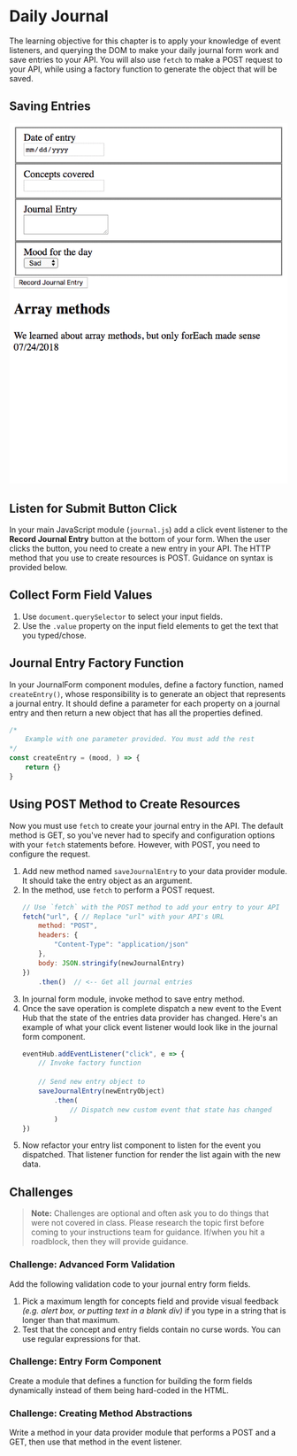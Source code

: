 # Daily Journal

The learning objective for this chapter is to apply your knowledge of event listeners, and querying the DOM to make your daily journal form work and save entries to your API. You will also use `fetch` to make a POST request to your API, while using a factory function to generate the object that will be saved.

## Saving Entries

![animation of saving new entries and rendering them](./images/QBpNpy7FDL.gif)

## Listen for Submit Button Click

In your main JavaScript module (`journal.js`) add a click event listener to the **Record Journal Entry** button at the bottom of your form. When the user clicks the button, you need to create a new entry in your API. The HTTP method that you use to create resources is POST. Guidance on syntax is provided below.

## Collect Form Field Values

1. Use `document.querySelector` to select your input fields.
1. Use the `.value` property on the input field elements to get the text that you typed/chose.

## Journal Entry Factory Function

In your JournalForm component modules, define a factory function, named `createEntry()`, whose responsibility is to generate an object that represents a journal entry. It should define a parameter for each property on a journal entry and then return a new object that has all the properties defined.

```js
/*
    Example with one parameter provided. You must add the rest
*/
const createEntry = (mood, ) => {
    return {}
}
```

## Using POST Method to Create Resources

Now you must use `fetch` to create your journal entry in the API. The default method is GET, so you've never had to specify and configuration options with your `fetch` statements before. However, with POST, you need to configure the request.

1. Add new method named `saveJournalEntry` to your data provider module. It should take the entry object as an argument.
1. In the method, use `fetch` to perform a POST request.
    ```js
    // Use `fetch` with the POST method to add your entry to your API
    fetch("url", { // Replace "url" with your API's URL
        method: "POST",
        headers: {
            "Content-Type": "application/json"
        },
        body: JSON.stringify(newJournalEntry)
    })
        .then()  // <-- Get all journal entries
    ```
1. In journal form module, invoke method to save entry method.
1. Once the save operation is complete dispatch a new event to the Event Hub that the state of the entries data provider has changed. Here's an example of what your click event listener would look like in the journal form component.
    ```js
    eventHub.addEventListener("click", e => {
        // Invoke factory function

        // Send new entry object to
        saveJournalEntry(newEntryObject)
            .then(
                // Dispatch new custom event that state has changed
            )
    })
    ```
1. Now refactor your entry list component to listen for the event you dispatched. That listener function for render the list again with the new data.

## Challenges

> **Note:** Challenges are optional and often ask you to do things that were not covered in class. Please research the topic first before coming to your instructions team for guidance. If/when you hit a roadblock, then they will provide guidance.

### Challenge: Advanced Form Validation

Add the following validation code to your journal entry form fields.

1. Pick a maximum length for concepts field and provide visual feedback _(e.g. alert box, or putting text in a blank div)_ if you type in a string that is longer than that maximum.
1. Test that the concept and entry fields contain no curse words. You can use regular expressions for that.

### Challenge: Entry Form Component

Create a module that defines a function for building the form fields dynamically instead of them being hard-coded in the HTML.

### Challenge: Creating Method Abstractions

Write a method in your data provider module that performs a POST and a GET, then use that method in the event listener.
